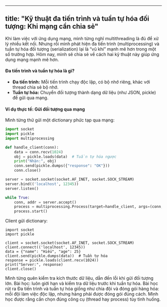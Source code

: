 
---
title: "Kỹ thuật đa tiến trình và tuần tự hóa đối tượng: Khi mạng cần chia sẻ"
---

Khi làm việc với ứng dụng mạng, mình từng nghĩ multithreading là đủ để xử lý nhiều kết nối. Nhưng rồi mình phát hiện đa tiến trình (multiprocessing) và tuần tự hóa đối tượng (serialization) lại là “vũ khí” mạnh mẽ hơn trong một số trường hợp. Hôm nay, mình sẽ chia sẻ về cách hai kỹ thuật này giúp ứng dụng mạng mạnh mẽ hơn.

#### Đa tiến trình và tuần tự hóa là gì?
- **Đa tiến trình:** Mỗi tiến trình chạy độc lập, có bộ nhớ riêng, khác với thread chia sẻ bộ nhớ.
- **Tuần tự hóa:** Chuyển đối tượng thành dạng dữ liệu (như JSON, pickle) để gửi qua mạng.

#### Ví dụ thực tế: Gửi đối tượng qua mạng
Mình từng thử gửi một dictionary phức tạp qua mạng:
```python
import socket
import pickle
import multiprocessing

def handle_client(conn):
    data = conn.recv(1024)
    obj = pickle.loads(data)  # Tuần tự hóa ngược
    print("Nhận:", obj)
    conn.send(pickle.dumps({"response": "OK"}))
    conn.close()

server = socket.socket(socket.AF_INET, socket.SOCK_STREAM)
server.bind(('localhost', 12345))
server.listen()

while True:
    conn, addr = server.accept()
    process = multiprocessing.Process(target=handle_client, args=(conn,))
    process.start()

```
Client gửi dictionary:
```
import socket
import pickle

client = socket.socket(socket.AF_INET, socket.SOCK_STREAM)
client.connect(('localhost', 12345))
data = {"name": "Hiếu", "age": 25}
client.send(pickle.dumps(data))  # Tuần tự hóa
response = pickle.loads(client.recv(1024))
print("Server:", response)
client.close()
```
Mình từng quên kiểm tra kích thước dữ liệu, dẫn đến lỗi khi gửi đối tượng lớn. Bài học: luôn giới hạn và kiểm tra dữ liệu trước khi tuần tự hóa.
Bài học rút ra
Đa tiến trình và tuần tự hóa giống như chia đội và đóng gói hàng hóa: mỗi đội làm việc độc lập, nhưng hàng phải được đóng gói đúng cách. Mình học được rằng cần chọn đúng công cụ (thread hay process) tùy tình huống.
